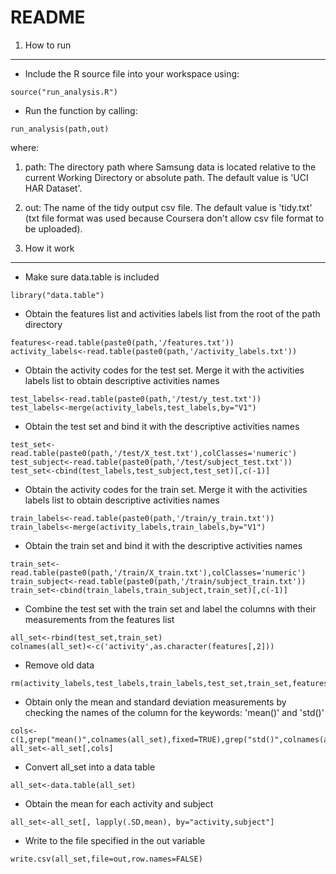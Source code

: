 README
======
1. How to run
----------

* Include the R source file into your workspace using:

```
source("run_analysis.R")
```

* Run the function by calling:

```
run_analysis(path,out)
```

where:

1. path: The directory path where Samsung data is located relative to the current Working Directory or absolute path. The default value is 'UCI HAR Dataset'.

2. out: The name of the tidy output csv file. The default value is 'tidy.txt' (txt file format was used because Coursera don't allow csv file format to be uploaded).

2. How it work
-----------

* Make sure data.table is included

```
library("data.table")
```

* Obtain the features list and activities labels list from the root of the path directory

```
features<-read.table(paste0(path,'/features.txt'))
activity_labels<-read.table(paste0(path,'/activity_labels.txt'))
```

* Obtain the activity codes for the test set. Merge it with the activities labels list to obtain descriptive activities names

```
test_labels<-read.table(paste0(path,'/test/y_test.txt'))
test_labels<-merge(activity_labels,test_labels,by="V1")
```

* Obtain the test set and bind it with the descriptive activities names

```
test_set<-read.table(paste0(path,'/test/X_test.txt'),colClasses='numeric')
test_subject<-read.table(paste0(path,'/test/subject_test.txt'))
test_set<-cbind(test_labels,test_subject,test_set)[,c(-1)]
```

* Obtain the activity codes for the train set. Merge it with the activities labels list to obtain descriptive activities names

```
train_labels<-read.table(paste0(path,'/train/y_train.txt'))
train_labels<-merge(activity_labels,train_labels,by="V1")
```

* Obtain the train set and bind it with the descriptive activities names

```
train_set<-read.table(paste0(path,'/train/X_train.txt'),colClasses='numeric')
train_subject<-read.table(paste0(path,'/train/subject_train.txt'))
train_set<-cbind(train_labels,train_subject,train_set)[,c(-1)]
```

* Combine the test set with the train set and label the columns with their measurements from the features list

```
all_set<-rbind(test_set,train_set)
colnames(all_set)<-c('activity',as.character(features[,2]))
```

* Remove old data

```
rm(activity_labels,test_labels,train_labels,test_set,train_set,features)
```

* Obtain only the mean and standard deviation measurements by checking the names of the column for the keywords: 'mean()' and 'std()'

```
cols<-c(1,grep("mean()",colnames(all_set),fixed=TRUE),grep("std()",colnames(all_set),fixed=TRUE))
all_set<-all_set[,cols]
```

* Convert all_set into a data table

```
all_set<-data.table(all_set)
```

* Obtain the mean for each activity and subject

```
all_set<-all_set[, lapply(.SD,mean), by="activity,subject"]
```

* Write to the file specified in the out variable

```
write.csv(all_set,file=out,row.names=FALSE)
```
